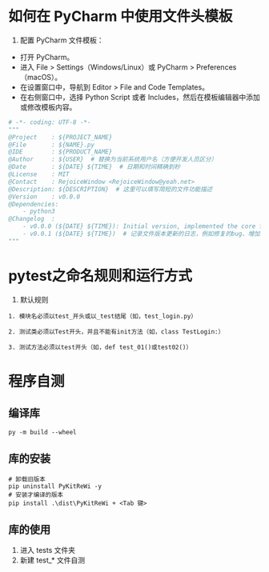 # 如何在 PyCharm 中使用文件头模板

1. 配置 PyCharm 文件模板：

- 打开 PyCharm。
- 进入 File > Settings（Windows/Linux）或 PyCharm > Preferences（macOS）。
- 在设置窗口中，导航到 Editor > File and Code Templates。
- 在右侧窗口中，选择 Python Script 或者 Includes，然后在模板编辑器中添加或修改模板内容。

```python
# -*- coding: UTF-8 -*-
"""
@Project    : ${PROJECT_NAME}
@File       : ${NAME}.py
@IDE        : ${PRODUCT_NAME}
@Author     : ${USER}  # 替换为当前系统用户名（方便开发人员区分）
@Date       : ${DATE} ${TIME}  # 日期和时间精确到秒
@License    : MIT
@Contact    : RejoiceWindow <RejoiceWindow@yeah.net>
@Description: ${DESCRIPTION}  # 这里可以填写简短的文件功能描述
@Version    : v0.0.0
@Dependencies: 
    - python3
@Changelog  : 
    - v0.0.0 (${DATE} ${TIME}): Initial version, implemented the core functionality.
    - v0.0.1 (${DATE} ${TIME})  # 记录文件版本更新的日志，例如修复的bug、增加的功能等
"""
```

# pytest之命名规则和运行方式

1. 默认规则

```text
1. 模块名必须以test_开头或以_test结尾（如，test_login.py）

2. 测试类必须以Test开头，并且不能有init方法（如，class TestLogin:）

3. 测试方法必须以test开头（如，def test_01()或test02()）
```

# 程序自测

## 编译库

```shell
py -m build --wheel
```

## 库的安装

```shell
# 卸载旧版本
pip uninstall PyKitReWi -y
# 安装才编译的版本 
pip install .\dist\PyKitReWi + <Tab 键>
```

## 库的使用

1. 进入 tests 文件夹
2. 新建 test_* 文件自测